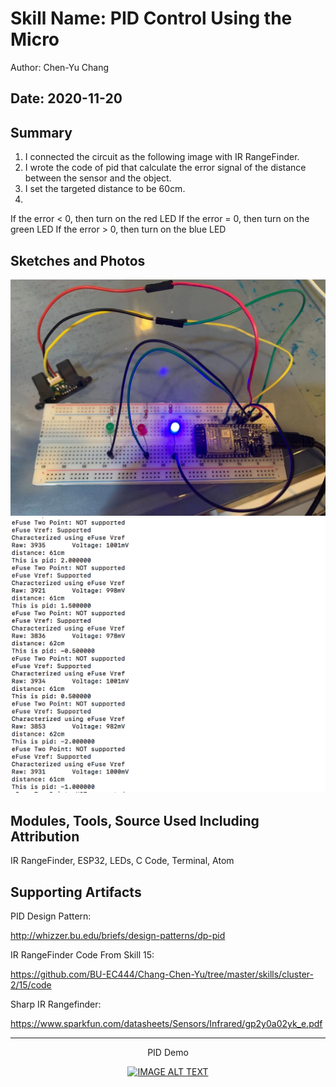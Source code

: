 #  Skill Name: PID Control Using the Micro

Author: Chen-Yu Chang

Date: 2020-11-20
-----

## Summary
1. I connected the circuit as the following image with IR RangeFinder.
2. I wrote the code of pid that calculate the error signal of the distance between the sensor and the object.
3. I set the targeted distance to be 60cm.
4.
  If the error < 0, then turn on the red LED
  If the error = 0, then turn on the green LED
  If the error > 0, then turn on the blue LED

## Sketches and Photos
![](images/circuit.jpeg)
![](images/console.png)

## Modules, Tools, Source Used Including Attribution

IR RangeFinder, ESP32, LEDs, C Code, Terminal, Atom

## Supporting Artifacts

PID Design Pattern:

http://whizzer.bu.edu/briefs/design-patterns/dp-pid

IR RangeFinder Code From Skill 15:

https://github.com/BU-EC444/Chang-Chen-Yu/tree/master/skills/cluster-2/15/code

Sharp IR Rangefinder:

https://www.sparkfun.com/datasheets/Sensors/Infrared/gp2y0a02yk_e.pdf

-----

<div align="center">
<p>PID Demo</p>
<a href="https://www.youtube.com/embed/8IoGz7HuYIo"><img src="https://img.youtube.com/vi/8IoGz7HuYIo/0.jpg" alt="IMAGE ALT TEXT"></a>

